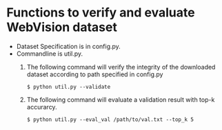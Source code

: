 # Functions to verify and evaluate WebVision dataset

* Dataset Specification is in config.py.
* Commandline is util.py.
  1. The following command will verify the integrity of the downloaded dataset according to path specified in config.py

     ```$ python util.py --validate```
  2. The following command will evaluate a validation result with top-k accurarcy.

     ```$ python util.py --eval_val /path/to/val.txt --top_k 5```
